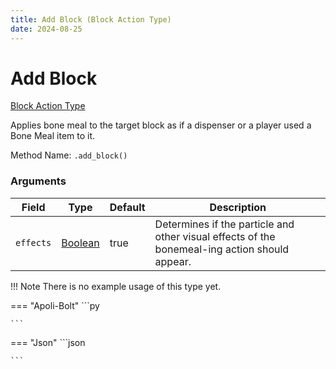 ```yaml
---
title: Add Block (Block Action Type)
date: 2024-08-25
---
```


# Add Block

[Block Action Type](../block_action_types.md)

Applies bone meal to the target block as if a dispenser or a player used a Bone Meal item to it.

Method Name: `.add_block()`


### Arguments

| Field     | Type                                | Default | Description                                                                                   |
|-----------|-------------------------------------|----------|-----------------------------------------------------------------------------------------------|
| `effects` | [Boolean](../data_types/boolean.md) | true | Determines if the particle and other visual effects of the bonemeal-ing action should appear. | 


!!! Note
    There is no example usage of this type yet.

=== "Apoli-Bolt"
    ```py

    ```
=== "Json"
    ```json
    
    ```
